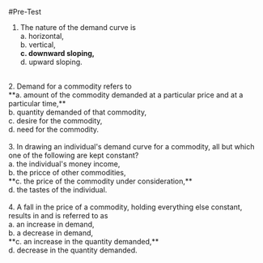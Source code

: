 #Pre-Test
<br>
1. The nature of the demand curve is <br>
a. horizontal, <br>
b. vertical, <br>
**c. downward sloping,** <br>
d. upward sloping. <br>
<br>
2. Demand for a commodity refers to <br>
**a. amount of the commodity demanded at a particular price and at a particular time,** <br>
b. quantity demanded of that commodity, <br>
c. desire for the commodity, <br>
d. need for the commodity. <br>
<br>
3. In drawing an individual's demand curve for a commodity, all but which one of the following are kept constant? <br>
a. the individual's money income, <br>
b. the pricce of other commodities, <br>
**c. the price of the commodity under consideration,** <br>
d. the tastes of the individual. <br>
<br>
4. A fall in the price of a commodity, holding everything else constant, results in and is referred to as <br>
a. an increase in demand, <br>
b. a decrease in demand, <br>
**c. an increase in the quantity demanded,** <br>
d.  decrease in the quantity demanded. <br>
<br>
 
